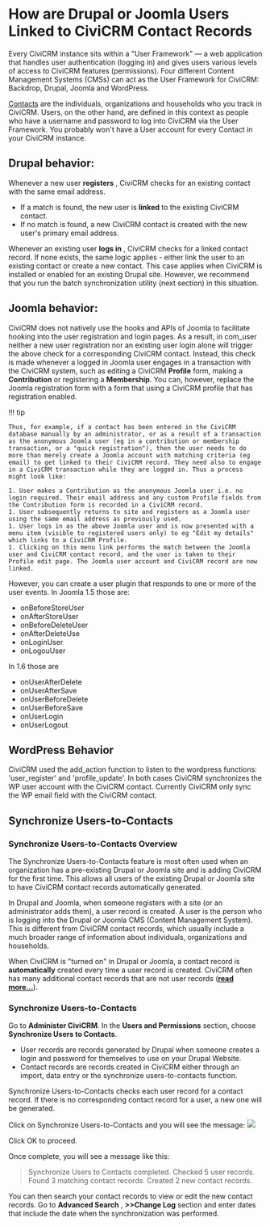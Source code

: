 # How are Drupal or Joomla Users Linked to CiviCRM Contact Records

Every CiviCRM instance sits within a "User Framework" &mdash; a web application that handles user authentication (logging in) and gives users various levels of access to CiviCRM features (permissions). Four different Content Management Systems (CMSs) can act as the User Framework for CiviCRM: Backdrop, Drupal, Joomla and WordPress.

[Contacts](/organising-your-data/contacts.md) are the individuals, organizations and households who you track in CiviCRM. Users, on the other hand, are defined in this context as people who have a username and password to log into CiviCRM via the User Framework. You probably won't have a User account for every Contact in your CiviCRM instance.

## Drupal behavior:

Whenever a new user **registers** , CiviCRM checks for an existing contact with the same email address.

* If a match is found, the new user is **linked** to the existing CiviCRM contact.
* If no match is found, a new CiviCRM contact is created with the new user's primary email address.

Whenever an existing user **logs in** , CiviCRM checks for a linked contact record. If none exists, the same logic applies - either link the user to an existing contact or create a new contact. This case applies when CiviCRM is installed or enabled for an existing Drupal site. However, we recommend that you run the batch synchronization utility (next section) in this situation.

## Joomla behavior:

CiviCRM does not natively use the hooks and APIs of Joomla to facilitate hooking into the user registration and login pages. As a result, in com_user neither a new user registration nor an existing user login alone will trigger the above check for a corresponding CiviCRM contact. Instead, this check is made whenever a logged in Joomla user engages in a transaction with the CiviCRM system, such as editing a CiviCRM **Profile** form, making a **Contribution** or registering a **Membership**. You can, however, replace the Joomla registration form with a form that using a CiviCRM profile that has registration enabled.

!!! tip

    Thus, for example, if a contact has been entered in the CiviCRM database manually by an administrator, or as a result of a transaction as the anonymous Joomla user (eg in a contribution or membership transaction, or a "quick registration"), then the user needs to do more than merely create a Joomla account with matching criteria (eg email) to get linked to their CiviCRM record. They need also to engage in a CiviCRM transaction while they are logged in. Thus a process might look like:

    1. User makes a Contribution as the anonymous Joomla user i.e. no login required. Their email address and any custom Profile fields from the Contribution form is recorded in a CiviCRM record.
    1. User subsequently returns to site and registers as a Joomla user using the same email address as previously used.
    1. User logs in as the above Joomla user and is now presented with a menu item (visible to registered users only) to eg "Edit my details" which links to a CiviCRM Profile.
    1. Clicking on this menu link performs the match between the Joomla user and CiviCRM contact record, and the user is taken to their Profile edit page. The Joomla user account and CiviCRM record are now linked.

However, you can create a user plugin that responds to one or more of the user events. In Joomla 1.5 those are:

* onBeforeStoreUser
* onAfterStoreUser
* onBeforeDeleteUser
* onAfterDeleteUse
* onLoginUser
* onLogouUser

In 1.6 those are

* onUserAfterDelete
* onUserAfterSave
* onUserBeforeDelete
* onUserBeforeSave
* onUserLogin
* onUserLogout

## WordPress Behavior

CiviCRM used the add_action function to listen to the wordpress functions: 'user_register' and 'profile_update'. In both cases CiviCRM synchronizes the WP user account with the CiviCRM contact. Currently CiviCRM only sync the WP email field with the CiviCRM contact.


## Synchronize Users-to-Contacts

### Synchronize Users-to-Contacts Overview

The Synchronize Users-to-Contacts feature is most often used when an organization has a pre-existing Drupal or Joomla site and is adding CiviCRM for the first time. This allows all users of the existing Drupal or Joomla site to have CiviCRM contact records automatically generated.

In Drupal and Joomla, when someone registers with a site (or an administrator adds them), a user record is created. A user is the person who is logging into the Drupal or Joomla CMS (Content Management System). This is different from CiviCRM contact records, which usually include a much broader range of information about individuals, organizations and households.

When CiviCRM is "turned on" in Drupal or Joomla, a contact record is **automatically** created every time a user record is created. CiviCRM often has many additional contact records that are not user records (**[read more...](https://wiki.civicrm.org/confluence/pages/viewpage.action?pageId=47711133)**).

### Synchronize Users-to-Contacts

Go to **Administer CiviCRM**. In the **Users and Permissions** section, choose **Synchronize Users to Contacts**.

* User records are records generated by Drupal when someone creates a login and password for themselves to use on your Drupal Website.
* Contact records are records created in CiviCRM either through an import, data entry or the synchronize users-to-contacts function.

Synchronize Users-to-Contacts checks each user record for a contact record. If there is no corresponding contact record for a user, a new one will be generated.

Click on Synchronize Users-to-Contacts and you will see the message:
 ![](https://wiki.civicrm.org/confluence/download/attachments/47710580/SynchroMsg.jpg?version=1&modificationDate=1170939185000&api=v2)

 Click OK to proceed.

Once complete, you will see a message like this:

> Synchronize Users to Contacts completed. Checked 5 user records. Found 3 matching contact records. Created 2 new contact records.

You can then search your contact records to view or edit the new contact records. Go to **Advanced Search** , **>>Change Log** section and enter dates that include the date when the synchronization was performed.
